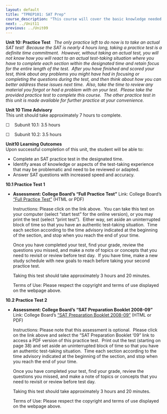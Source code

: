 ```yaml
---
layout: default
title: "TPREP101: SAT Prep"
course_description: "This course will cover the basic knowledge needed in each subject to do well on the SAT, as well as rules and strategies for answering SAT questions. The course also includes a practice questions within each section that allow you to apply the covered concepts immediately, as well as complete practice tests."
next: ../Unit11
previous: ../Unit09
---
```

**Unit 10: Practice Test** <span id="10"></span> 
*The only practice left to do now is to take an actual SAT test! 
Because the SAT is nearly 4 hours long, taking a practice test is a
definite time commitment.  However, without taking an actual test, you
will not know how you will react to an actual test-taking situation
where you have to complete each section within the designated time and
retain focus for the entire length of the test.  After you have finished
and scored your test, think about any problems you might have had in
focusing or completing the questions during the test, and then think
about how you can better address these issues next time.  Also, take the
time to review any material you forgot or had a problem with on your
test.  Please take the provided practice test to complete this course. 
The other practice test in this unit is made available for further
practice at your convenience.*

**Unit 10 Time Advisory**  
This unit should take approximately 7 hours to complete.  
  
 ☐    Subunit 10.1: 3.5 hours  
  
 ☐    Subunit 10.2: 3.5 hours

**Unit10 Learning Outcomes**  
Upon successful completion of this unit, the student will be able to:
-   Complete an SAT practice test in the designated time.
-   Identify areas of knowledge or aspects of the test-taking experience
    that may be problematic and need to be reviewed or adapted.
-   Answer SAT questions with increased speed and accuracy. 

**10.1 Practice Test 1** <span id="10.1"></span> 
-   **Assessment: College Board’s “Full Practice Test”**
    Link: College Board’s [“Full Practice
    Test”](http://sat.collegeboard.org/practice/sat-practice-test) (HTML
    or PDF)  
      
     Instructions: Please click on the link above.  You can take this
    test on your computer (select “start test” for the online version),
    or you may print the test (select “print test”).  Either way, set
    aside an uninterrupted block of time so that you have an authentic
    test-taking situation.  Time each section according to the time
    advisory indicated at the beginning of the section, and stop when
    you reach the end of your time.  
      
     Once you have completed your test, find your grade, review the
    questions you missed, and make a note of topics or concepts that you
    need to revisit or review before test day.  If you have time, make a
    new study schedule with new goals to reach before taking your second
    practice test.  
      
     Taking this test should take approximately 3 hours and 20
    minutes.  
      
     Terms of Use: Please respect the copyright and terms of use
    displayed on the webpage above.

**10.2 Practice Test 2** <span id="10.2"></span> 
-   **Assessment: College Board’s “SAT Preparation Booklet 2008-09”**
    Link: College Board’s [“SAT Preparation Booklet
    2008-09”](http://www.churchillptsa.org/dload.html) (HTML or PDF)  
      
     Instructions: Please note that this assessment is optional.  Please
    click on the link above and select the “SAT Preparation Booklet ‘09”
    link to access a PDF version of this practice test.  Print out the
    test (starting on page 38) and set aside an uninterrupted block of
    time so that you have an authentic test-taking situation.  Time each
    section according to the time advisory indicated at the beginning of
    the section, and stop when you reach the end of your time.  
      
     Once you have completed your test, find your grade, review the
    questions you missed, and make a note of topics or concepts that you
    need to revisit or review before test day.  
      
     Taking this test should take approximately 3 hours and 20
    minutes.  
      
     Terms of Use: Please respect the copyright and terms of use
    displayed on the webpage above.


